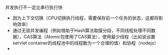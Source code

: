 并发执行不一定比串行执行快

* 因为上下文切换（CPU切换执行线程，需要保存前一个任务的状态，这都将影响效率）
* 通过无锁并发编程（例如借助于Hash算法取膜分段，不同线程处理不同数据），CAS算法（Atomic包使用了CAS算法），使用最少线程（比如说设置servlet container的线程池中的线程数为一个合理的值）和协程（nodejs）
*                                                                                                                                                                                                                                                                                                                                                       





